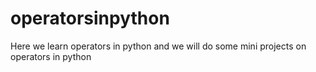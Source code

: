 # operatorsinpython
Here we learn operators in python and we will do some mini projects on operators in python

